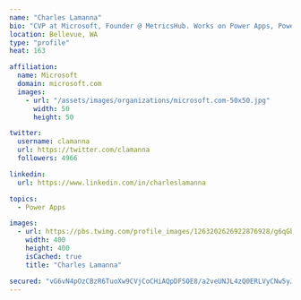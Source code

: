 ```yaml
---
name: "Charles Lamanna"
bio: "CVP at Microsoft, Founder @ MetricsHub. Works on Power Apps, Power Automate, Power Virtual Agent, Common Data Service and Dynamics 365."
location: Bellevue, WA
type: "profile"
heat: 163

affiliation:
  name: Microsoft
  domain: microsoft.com
  images:
    - url: "/assets/images/organizations/microsoft.com-50x50.jpg"
      width: 50
      height: 50

twitter:
  username: clamanna
  url: https://twitter.com/clamanna
  followers: 4966

linkedin:
  url: https://www.linkedin.com/in/charleslamanna

topics:
  - Power Apps

images:
  - url: https://pbs.twimg.com/profile_images/1263202626922876928/g6qGbHZ-_400x400.jpg
    width: 400
    height: 400
    isCached: true
    title: "Charles Lamanna"

secured: "vG6vN4pOzCBzR6TuoXw9CVjCoCHiAQpDFSOE8/a2veUNJL4zQ0ERLVyCNw5yJUnSSiN5d04DYLy/J+P4ueP1tJ41wOHHTJli3yr8AYptj+FU9imA2ykTvS8wlTjo89HR4pnx9YagSzAvicYsk9qvwSz6ZnQHyi1d+/Sq2zVQCSC1RAGLJIoui77qwEsaFYuMrx7dT9oY+aRrTP9g+IBCnFhwbzJOqvrgnhrpfNbBqsuIJth94TavtLtmCAKOPNhyUmXXzljACrZg60dKa8/69+w5xNzNpy8G3vcLSlgAmDPpfL1PcOjBrSGVUzEWBlNxJ0gFweRKiL2zt8OjMHzgOc5mDcGYYtPeI1KkR14xxjQ0usz0KcCjLBnPkt9AdItwF0Ur+8OxjKugwmvMYrhqE9Mkq8+7wphE2Tak5MG/UH4=;hcZvg2O0tkYTD0ySuu24UA=="
---
```


